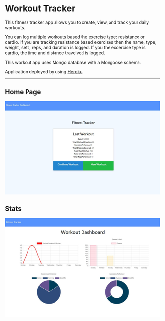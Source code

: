 # Workout Tracker

This fitness tracker app allows you to create, view, and track your daily workouts. 

You can log multiple workouts based the exercise type: resistance or cardio. If you are tracking resistance based exercises then the name, type, weight, sets, reps, and duration is logged. If you the excercise type is cardio, the time and distance travelved is logged. 

This workout app uses Mongo database with a Mongoose schema. 

Application deployed by using <a href="https://arcane-beach-46724.herokuapp.com"> Heroku</a>.

---
## Home Page
![screenshot](./public/img/screenshot01.JPG)

## Stats
![screenshot](./public/img/screenshot02.JPG)






